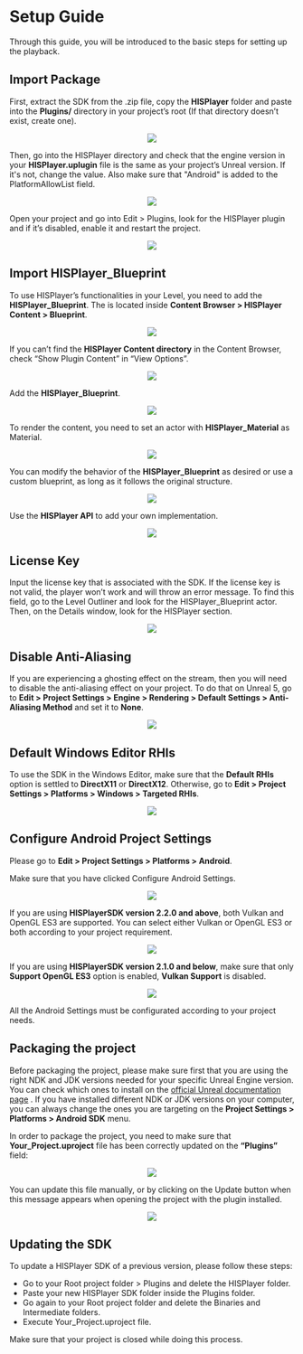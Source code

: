 # Setup Guide
Through this guide, you will be introduced to the basic steps for setting up the playback.

## Import Package
First, extract the SDK from the .zip file, copy the **HISPlayer** folder and paste into the **Plugins/** directory in your project’s root (If that directory doesn’t exist, create one).

<p align="center">
<img src="./images/root-dir.png">
</p>

Then, go into the HISPlayer directory and check that the engine version in your **HISPlayer.uplugin** file is the same as your project’s Unreal version. If it's not, change the value. Also make sure that "Android" is added to the PlatformAllowList field. 

<p align="center">
<img src="./images/uplugin-file.png">
</p>

Open your project and go into Edit > Plugins, look for the HISPlayer plugin and if it’s disabled, enable it and restart the project.

<p align="center">
<img src="./images/hisplayer-plugin.png">
</p>

## Import HISPlayer_Blueprint
To use HISPlayer’s functionalities in your Level, you need to add the **HISPlayer_Blueprint**. The is located inside **Content Browser > HISPlayer Content > Blueprint**.

<p align="center">
<img src="./images/browser-structure.png">
</p>

If you can’t find the **HISPlayer Content directory** in the Content Browser, check “Show Plugin Content” in “View Options”.

<p align="center">
<img src="./images/show-content.png">
</p>

Add the **HISPlayer_Blueprint**.

<p align="center">
<img src="./images/insert-blueprint.png">
</p>

To render the content, you need to set an actor with **HISPlayer_Material** as Material.

<p align="center">
<img src="./images/add-actor.png">
</p>

You can modify the behavior of the **HISPlayer_Blueprint** as desired or use a custom blueprint, as long as it follows the original structure.

<p align="center">
<img src="./images/graphic.png">
</p>

Use the **HISPlayer API** to add your own implementation.

<p align="center">
<img src="./images/sample.png">
</p>

## License Key
Input the license key that is associated with the SDK. If the license key is not valid, the player won’t work and will throw an error message. To find this field, go to the Level Outliner and look for the HISPlayer_Blueprint actor. Then, on the Details window, look for the HISPlayer section.

<p align="center">
<img src="./images/licensekey.png">
</p>

## Disable Anti-Aliasing
If you are experiencing a ghosting effect on the stream, then you will need to disable the anti-aliasing effect on your project. 
To do that on Unreal 5, go to **Edit > Project Settings > Engine > Rendering > Default Settings > Anti-Aliasing Method** and set it to **None**.

<p align="center">
<img src="./images/AntiAliasing.png">
</p>

## Default Windows Editor RHIs
To use the SDK in the Windows Editor, make sure that the **Default RHIs** option is settled to **DirectX11** or **DirectX12**. Otherwise, go to **Edit > Project Settings > Platforms > Windows > Targeted RHIs**.

<p align="center">
<img src="./images/DefaultRHI.png">
</p>

## Configure Android Project Settings
Please go to  **Edit > Project Settings > Platforms > Android**.

Make sure that you have clicked Configure Android Settings.
<p align="center">
<img src="https://github.com/HISPlayer/UnrealAndroid-SDK/assets/32887298/a804c07a-1a17-4fe0-8ef5-c3ed0c006930">
</p>

If you are using **HISPlayerSDK version 2.2.0 and above**, both Vulkan and OpenGL ES3 are supported. You can select either Vulkan or OpenGL ES3 or both according to your project requirement. 
<p align="center">
<img src="https://github.com/HISPlayer/UnrealAndroid-SDK/assets/32887298/78f51424-f796-4097-95f3-49456cde929b">
</p>

If you are using **HISPlayerSDK version 2.1.0 and below**, make sure that only **Support OpenGL ES3** option is enabled, **Vulkan Support** is disabled. 
<p align="center">
<img src="./images/OpenGL.png">
</p>

All the Android Settings must be configurated according to your project needs.

## Packaging the project
Before packaging the project, please make sure first that you are using the right NDK and JDK versions needed for your specific Unreal Engine version. You can check which ones to install on the [official Unreal documentation page](https://docs.unrealengine.com/5.2/en-US/android-development-requirements-for-unreal-engine/) . If you have installed different NDK or JDK versions on your computer, you can always change the ones you are targeting on the **Project Settings > Platforms > Android SDK** menu.

In order to package the project, you need to make sure that **Your_Project.uproject** file has been correctly updated on the **“Plugins”** field:

<p align="center">
<img src="./images/PluginUproject.png">
</p>

You can update this file manually, or by clicking on the Update button when this message appears when opening the project with the plugin installed.

<p align="center">
<img src="./images/Update.png">
</p>

## Updating the SDK

To update a HISPlayer SDK of a previous version, please follow these steps:
* Go to your Root project folder > Plugins and delete the HISPlayer folder.
* Paste your new HISPlayer SDK folder inside the Plugins folder.
* Go again to your Root project folder and delete the Binaries and Intermediate folders.
* Execute Your_Project.uproject file.

Make sure that your project is closed while doing this process.
